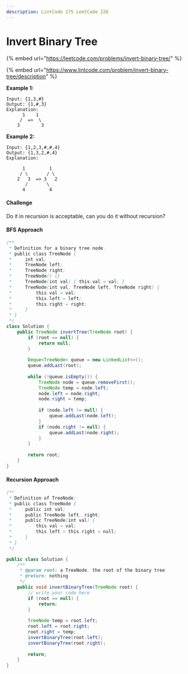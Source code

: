 ```yaml
---
description: LintCode 175 LeetCode 226
---
```


# Invert Binary Tree

{% embed url="https://leetcode.com/problems/invert-binary-tree/" %}

{% embed url="https://www.lintcode.com/problem/invert-binary-tree/description" %}

**Example 1:**

```
Input: {1,3,#}
Output: {1,#,3}
Explanation:
	  1    1
	 /  =>  \
	3        3
```

**Example 2:**

```
Input: {1,2,3,#,#,4}
Output: {1,3,2,#,4}
Explanation: 
	
      1         1
     / \       / \
    2   3  => 3   2
       /       \
      4         4
```

#### Challenge

Do it in recursion is acceptable, can you do it without recursion?

#### BFS Approach

```java
/**
 * Definition for a binary tree node.
 * public class TreeNode {
 *     int val;
 *     TreeNode left;
 *     TreeNode right;
 *     TreeNode() {}
 *     TreeNode(int val) { this.val = val; }
 *     TreeNode(int val, TreeNode left, TreeNode right) {
 *         this.val = val;
 *         this.left = left;
 *         this.right = right;
 *     }
 * }
 */
class Solution {
    public TreeNode invertTree(TreeNode root) {
        if (root == null) {
            return null;
        }
        
        Deque<TreeNode> queue = new LinkedList<>();
        queue.addLast(root);
        
        while (!queue.isEmpty()) {
            TreeNode node = queue.removeFirst();
            TreeNode temp = node.left;
            node.left = node.right;
            node.right = temp;
            
            if (node.left != null) {
                queue.addLast(node.left);
            }
            if (node.right != null) {
                queue.addLast(node.right);
            }
        }
        
        return root;
    }
}
```

#### Recursion Approach

```java
/**
 * Definition of TreeNode:
 * public class TreeNode {
 *     public int val;
 *     public TreeNode left, right;
 *     public TreeNode(int val) {
 *         this.val = val;
 *         this.left = this.right = null;
 *     }
 * }
 */

public class Solution {
    /**
     * @param root: a TreeNode, the root of the binary tree
     * @return: nothing
     */
    public void invertBinaryTree(TreeNode root) {
        // write your code here
        if (root == null) {
            return;
        }
        
        TreeNode temp = root.left;
        root.left = root.right;
        root.right = temp;
        invertBinaryTree(root.left);
        invertBinaryTree(root.right);
        
        return;
    }
}
```
